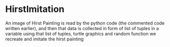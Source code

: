# HirstImitation
An image of Hirst Painting is read by the python code (the commented code written earlier), and then that data is collected in form of list of tuples in a variable 
using that list of tuples, turtle graphics and random function we recreate and imitate the hirst painting

